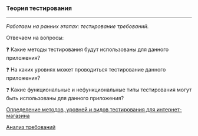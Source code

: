 ### Теория тестирования

---
*Работаем на ранних этапах: тестирование требований.*

Отвечаем на вопросы:

<ya-tr-span data-index="182-0" data-translated="true" data-source-lang="en" data-target-lang="ru" data-value="❓" data-translation="❓" data-ch="0" data-type="trSpan" style="visibility: inherit !important;">❓</ya-tr-span> Какие методы тестирования будут использованы для данного приложения?

<ya-tr-span data-index="182-0" data-translated="true" data-source-lang="en" data-target-lang="ru" data-value="❓" data-translation="❓" data-ch="0" data-type="trSpan" style="visibility: inherit !important;">❓</ya-tr-span> На каких уровнях может проводиться тестирование данного приложения?

<ya-tr-span data-index="182-0" data-translated="true" data-source-lang="en" data-target-lang="ru" data-value="❓" data-translation="❓" data-ch="0" data-type="trSpan" style="visibility: inherit !important;">❓</ya-tr-span> Какие функциональные и нефункциональные типы тестирования могут быть использованы для данного приложения?


[Определение методов, уровней и видов тестирования для интернет-магазина](https://docs.google.com/spreadsheets/d/1HKAhJLItSSabgcXqOCpemlejfVSbON2HuUYPHVY7XmY/edit?usp=sharing)



[Анализ требований](https://docs.google.com/spreadsheets/d/1BZxxF-fsjB4jjrtmxuoHaefd_18e2XD_lpcwS1cahbE/edit?usp=sharing)
